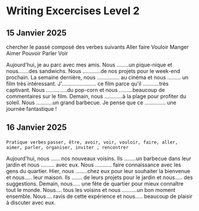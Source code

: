 # Writing Excercises Level 2

## 15 Janvier 2025

chercher le passé composé des verbes suivants
Aller
faire
Vouloir
Manger
Aimer
Pouvoir
Parler
Voir

Aujourd'hui, je au parc avec mes amis. Nous ........un pique-nique et nous.......des sandwichs. Nous ............de nos projets pour le week-end prochain. La semaine dernière, nous ............... au cinéma et nous ......... un film très intéressant. J'....................... ce film parce qu'il ...........très captivant. Nous ..............du pop-corn et nous .........beaucoup de commentaires sur le film. Demain, nous ............à la plage pour profiter du soleil. Nous ...........un grand barbecue. Je pense que ce .............. une journée fantastique !

## 16 Janvier 2025

`Pratique verbes`
`passer, être, avoir, voir, vouloir, faire, aller, aimer, parler, organiser, inviter , rencontrer`

Aujourd'hui, nous ...... nos nouveaux voisins. Ils ........un barbecue dans leur jardin et nous ......... avec eux. Nous ........... faire connaissance avec les gens du quartier. Hier, nous ........chez eux pour leur souhaiter la bienvenue et nous..... leur maison. Ils ....... de leurs projets pour le jardin et nous..... des suggestions. Demain, nous..... une fête de quartier pour mieux connaître tout le monde. Nous.... tous les voisins et nous ..........un bon moment ensemble. Nous.... ravis de cette expérience et nous..... beaucoup de plaisir à discuter avec eux.

